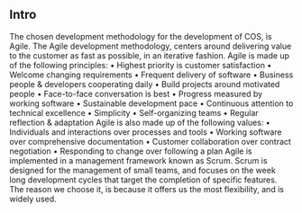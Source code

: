 ## Intro

The chosen development methodology for the development of COS, is Agile. The Agile development methodology, centers around delivering value to the customer as fast as possible, in an iterative fashion. Agile is made up of the following principles:
•	Highest priority is customer satisfaction
•	Welcome changing requirements
•	Frequent delivery of software
•	Business people & developers cooperating daily
•	Build projects around motivated people
•	Face-to-face conversation is best
•	Progress measured by working software
•	Sustainable development pace
•	Continuous attention to technical excellence
•	Simplicity
•	Self-organizing teams
•	Regular reflection & adaptation Agile is also made up of the following values:
•	Individuals and interactions over processes and tools
•	Working software over comprehensive documentation
•	Customer collaboration over contract negotiation
•	Responding to change over following a plan
Agile is implemented in a management framework known as Scrum. Scrum is designed for the management of small teams, and focuses on the week long development cycles that target the completion of specific features. The reason we choose it, is because it offers us the most flexibility, and is widely used.